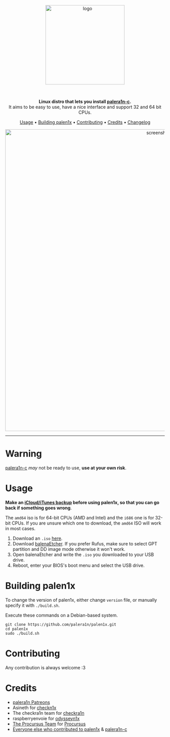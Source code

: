 <p align="center">
    <img src="https://cdn.discordapp.com/attachments/1017854329887129611/1068174531048513596/Palen1x.png" alt="logo" width="250">
</p>
<br>
<p align="center">
<strong>Linux distro that lets you install <a href="https://github.com/palera1n/palera1n-c">palera1n-c</a>.</strong><br>
    It aims to be easy to use, have a nice interface and support 32 and 64 bit CPUs.
</p>
<p align="center">
    <a href="#usage">Usage</a> •
    <a href="#building-palen1x">Building palen1x</a> •
    <a href="#contributing">Contributing</a> •
    <a href="#credits">Credits</a> •
    <a href="https://github.com/palera1n/palen1x/blob/main/CHANGELOG.md">Changelog</a> 
</p>

<p align="center">
    <img src="https://cdn.discordapp.com/attachments/1017854329887129611/1068153144305008730/IMG_0807.png" alt="screenshot" width="950">
</p>

-------
# Warning
[palera1n-c](https://github.com/palera1n/palera1n-c) *may* not be ready to use, **use at your own risk**.

# Usage
**Make an [iCloud/iTunes backup](https://support.apple.com/en-us/HT203977) before using palen1x, so that you can go back if something goes wrong**.

The `amd64` iso is for 64-bit CPUs (AMD and Intel) and the `i686` one is for 32-bit CPUs. If you are unsure which one to download, the `amd64` ISO will work in most cases.

1. Download an `.iso` [here](http://mineek.online/palera1n/artifacts/palen1x).
2. Download [balenaEtcher](https://www.balena.io/etcher/). If you prefer Rufus, make sure to select GPT partition and DD image mode otherwise it won't work.
3. Open balenaEtcher and write the `.iso` you downloaded to your USB drive.
4. Reboot, enter your BIOS's boot menu and select the USB drive.

# Building palen1x

To change the version of palen1x, either change `version` file, or manually specify it with `./build.sh`.

Execute these commands on a Debian-based system.
```
git clone https://github.com/palera1n/palen1x.git
cd palen1x
sudo ./build.sh
```

# Contributing
Any contribution is always welcome :3

# Credits
- [palera1n Patreons](https://github.com/palera1n/palera1n#patreons)
- Asineth for [checkn1x](https://github.com/asineth0/checkn1x)
- The checkra1n team for [checkra1n](https://checkra.in)
- raspberryenvoie for [odysseyn1x](https://github.com/raspberryenvoie/odysseyn1x)
- [The Procursus Team](https://github.com/ProcursusTeam/) for [Procursus](https://github.com/ProcursusTeam/Procursus)
- [Everyone else who contributed to palen1x](https://github.com/palera1n/palen1x/graphs/contributors) & [palera1n-c](https://github.com/palera1n/palera1n-c/graphs/contributors)
